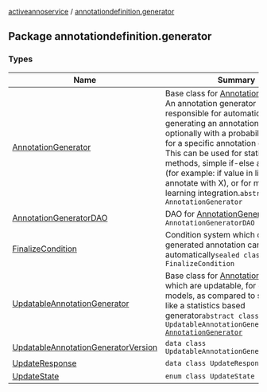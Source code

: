 [activeannoservice](../index.md) / [annotationdefinition.generator](./index.md)

## Package annotationdefinition.generator

### Types

| Name | Summary |
|---|---|
| [AnnotationGenerator](-annotation-generator/index.md) | Base class for [AnnotationGenerator](-annotation-generator/index.md)s. An annotation generator is responsible for automatically generating an annotation value, optionally with a probability attached, for a specific annotation definition. This can be used for statistical methods, simple if-else annotation (for example: if value in list of values, annotate with X), or for machine learning integration.`abstract class AnnotationGenerator` |
| [AnnotationGeneratorDAO](-annotation-generator-d-a-o/index.md) | DAO for [AnnotationGenerator](-annotation-generator/index.md)s`class AnnotationGeneratorDAO` |
| [FinalizeCondition](-finalize-condition/index.md) | Condition system which decides if a generated annotation can be finalized automatically`sealed class FinalizeCondition` |
| [UpdatableAnnotationGenerator](-updatable-annotation-generator/index.md) | Base class for [AnnotationGenerator](-annotation-generator/index.md)s which are updatable, for example ML models, as compared to static models like a statistics based generator`abstract class UpdatableAnnotationGenerator : `[`AnnotationGenerator`](-annotation-generator/index.md) |
| [UpdatableAnnotationGeneratorVersion](-updatable-annotation-generator-version/index.md) | `data class UpdatableAnnotationGeneratorVersion` |
| [UpdateResponse](-update-response/index.md) | `data class UpdateResponse` |
| [UpdateState](-update-state/index.md) | `enum class UpdateState` |
